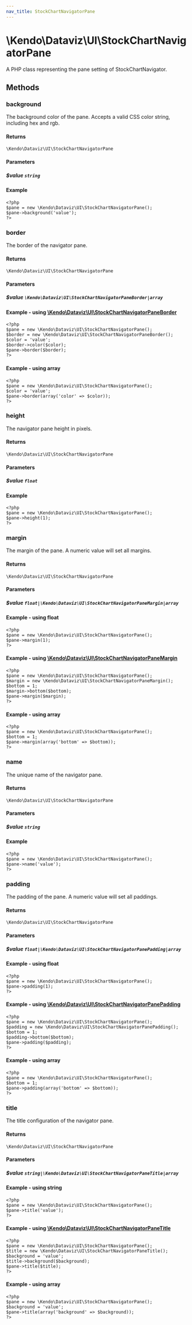 ```yaml
---
nav_title: StockChartNavigatorPane
---
```


# \Kendo\Dataviz\UI\StockChartNavigatorPane

A PHP class representing the pane setting of StockChartNavigator.


## Methods

### background
The background color of the pane. Accepts a valid CSS color string, including hex and rgb.

#### Returns
`\Kendo\Dataviz\UI\StockChartNavigatorPane`

#### Parameters

##### $value `string`



#### Example 
    <?php
    $pane = new \Kendo\Dataviz\UI\StockChartNavigatorPane();
    $pane->background('value');
    ?>

### border

The border of the navigator pane.

#### Returns
`\Kendo\Dataviz\UI\StockChartNavigatorPane`

#### Parameters

##### $value `\Kendo\Dataviz\UI\StockChartNavigatorPaneBorder|array`


#### Example - using [\Kendo\Dataviz\UI\StockChartNavigatorPaneBorder](/api/wrappers/php/Kendo/Dataviz/UI/StockChartNavigatorPaneBorder)
    <?php
    $pane = new \Kendo\Dataviz\UI\StockChartNavigatorPane();
    $border = new \Kendo\Dataviz\UI\StockChartNavigatorPaneBorder();
    $color = 'value';
    $border->color($color);
    $pane->border($border);
    ?>

#### Example - using array

    <?php
    $pane = new \Kendo\Dataviz\UI\StockChartNavigatorPane();
    $color = 'value';
    $pane->border(array('color' => $color));
    ?>

### height
The navigator pane height in pixels.

#### Returns
`\Kendo\Dataviz\UI\StockChartNavigatorPane`

#### Parameters

##### $value `float`



#### Example 
    <?php
    $pane = new \Kendo\Dataviz\UI\StockChartNavigatorPane();
    $pane->height(1);
    ?>

### margin

The margin of the pane. A numeric value will set all margins.

#### Returns
`\Kendo\Dataviz\UI\StockChartNavigatorPane`

#### Parameters

##### $value `float|\Kendo\Dataviz\UI\StockChartNavigatorPaneMargin|array`




#### Example  - using float
    <?php
    $pane = new \Kendo\Dataviz\UI\StockChartNavigatorPane();
    $pane->margin(1);
    ?>


#### Example - using [\Kendo\Dataviz\UI\StockChartNavigatorPaneMargin](/api/wrappers/php/Kendo/Dataviz/UI/StockChartNavigatorPaneMargin)
    <?php
    $pane = new \Kendo\Dataviz\UI\StockChartNavigatorPane();
    $margin = new \Kendo\Dataviz\UI\StockChartNavigatorPaneMargin();
    $bottom = 1;
    $margin->bottom($bottom);
    $pane->margin($margin);
    ?>

#### Example - using array

    <?php
    $pane = new \Kendo\Dataviz\UI\StockChartNavigatorPane();
    $bottom = 1;
    $pane->margin(array('bottom' => $bottom));
    ?>

### name
The unique name of the navigator pane.

#### Returns
`\Kendo\Dataviz\UI\StockChartNavigatorPane`

#### Parameters

##### $value `string`



#### Example 
    <?php
    $pane = new \Kendo\Dataviz\UI\StockChartNavigatorPane();
    $pane->name('value');
    ?>

### padding

The padding of the pane. A numeric value will set all paddings.

#### Returns
`\Kendo\Dataviz\UI\StockChartNavigatorPane`

#### Parameters

##### $value `float|\Kendo\Dataviz\UI\StockChartNavigatorPanePadding|array`




#### Example  - using float
    <?php
    $pane = new \Kendo\Dataviz\UI\StockChartNavigatorPane();
    $pane->padding(1);
    ?>


#### Example - using [\Kendo\Dataviz\UI\StockChartNavigatorPanePadding](/api/wrappers/php/Kendo/Dataviz/UI/StockChartNavigatorPanePadding)
    <?php
    $pane = new \Kendo\Dataviz\UI\StockChartNavigatorPane();
    $padding = new \Kendo\Dataviz\UI\StockChartNavigatorPanePadding();
    $bottom = 1;
    $padding->bottom($bottom);
    $pane->padding($padding);
    ?>

#### Example - using array

    <?php
    $pane = new \Kendo\Dataviz\UI\StockChartNavigatorPane();
    $bottom = 1;
    $pane->padding(array('bottom' => $bottom));
    ?>

### title

The title configuration of the navigator pane.

#### Returns
`\Kendo\Dataviz\UI\StockChartNavigatorPane`

#### Parameters

##### $value `string|\Kendo\Dataviz\UI\StockChartNavigatorPaneTitle|array`




#### Example  - using string
    <?php
    $pane = new \Kendo\Dataviz\UI\StockChartNavigatorPane();
    $pane->title('value');
    ?>


#### Example - using [\Kendo\Dataviz\UI\StockChartNavigatorPaneTitle](/api/wrappers/php/Kendo/Dataviz/UI/StockChartNavigatorPaneTitle)
    <?php
    $pane = new \Kendo\Dataviz\UI\StockChartNavigatorPane();
    $title = new \Kendo\Dataviz\UI\StockChartNavigatorPaneTitle();
    $background = 'value';
    $title->background($background);
    $pane->title($title);
    ?>

#### Example - using array

    <?php
    $pane = new \Kendo\Dataviz\UI\StockChartNavigatorPane();
    $background = 'value';
    $pane->title(array('background' => $background));
    ?>

